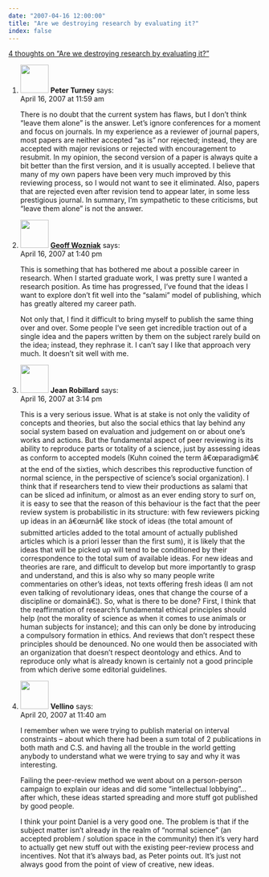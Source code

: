 ```yaml
---
date: "2007-04-16 12:00:00"
title: "Are we destroying research by evaluating it?"
index: false
---
```


[4 thoughts on &ldquo;Are we destroying research by evaluating it?&rdquo;](/lemire/blog/2007/04-16-are-we-destroying-research-by-evaluating-it)

<ol class="comment-list">
<li id="comment-49243" class="comment even thread-even depth-1">
<div class="comment-author vcard">
<img alt src="https://secure.gravatar.com/avatar/7361130199533952178a6d87e9b29faa?s=56&#038;d=mm&#038;r=g" srcset="https://secure.gravatar.com/avatar/7361130199533952178a6d87e9b29faa?s=112&#038;d=mm&#038;r=g 2x" class="avatar avatar-56 photo" height="56" width="56" decoding="async" /> <b class="fn">Peter Turney</b> <span class="says">says:</span> </div>
<div class="comment-metadata"><time datetime="2007-04-16T11:59:36+00:00">April 16, 2007 at 11:59 am</time></a> </div>
<div class="comment-content">
<p>There is no doubt that the current system has flaws, but I don&rsquo;t think &ldquo;leave them alone&rdquo; is the answer. Let&rsquo;s ignore conferences for a moment and focus on journals. In my experience as a reviewer of journal papers, most papers are neither accepted &ldquo;as is&rdquo; nor rejected; instead, they are accepted with major revisions or rejected with encouragement to resubmit. In my opinion, the second version of a paper is always quite a bit better than the first version, and it is usually accepted. I believe that many of my own papers have been very much improved by this reviewing process, so I would not want to see it eliminated. Also, papers that are rejected even after revision tend to appear later, in some less prestigious journal. In summary, I&rsquo;m sympathetic to these criticisms, but &ldquo;leave them alone&rdquo; is not the answer.</p>
</div>
</li>
<li id="comment-49244" class="comment odd alt thread-odd thread-alt depth-1">
<div class="comment-author vcard">
<img alt src="https://secure.gravatar.com/avatar/4d102649ca02e45a9b0ed6a00ff84804?s=56&#038;d=mm&#038;r=g" srcset="https://secure.gravatar.com/avatar/4d102649ca02e45a9b0ed6a00ff84804?s=112&#038;d=mm&#038;r=g 2x" class="avatar avatar-56 photo" height="56" width="56" decoding="async" /> <b class="fn"><a href="http://wozniak.ca/" class="url" rel="ugc external nofollow">Geoff Wozniak</a></b> <span class="says">says:</span> </div>
<div class="comment-metadata"><time datetime="2007-04-16T13:40:07+00:00">April 16, 2007 at 1:40 pm</time></a> </div>
<div class="comment-content">
<p>This is something that has bothered me about a possible career in research. When I started graduate work, I was pretty sure I wanted a research position. As time has progressed, I&rsquo;ve found that the ideas I want to explore don&rsquo;t fit well into the &ldquo;salami&rdquo; model of publishing, which has greatly altered my career path.</p>
<p>Not only that, I find it difficult to bring myself to publish the same thing over and over. Some people I&rsquo;ve seen get incredible traction out of a single idea and the papers written by them on the subject rarely build on the idea; instead, they rephrase it. I can&rsquo;t say I like that approach very much. It doesn&rsquo;t sit well with me.</p>
</div>
</li>
<li id="comment-49245" class="comment even thread-even depth-1">
<div class="comment-author vcard">
<img alt src="https://secure.gravatar.com/avatar/69efccdc4ea5f98aecb4e5ee35a8d991?s=56&#038;d=mm&#038;r=g" srcset="https://secure.gravatar.com/avatar/69efccdc4ea5f98aecb4e5ee35a8d991?s=112&#038;d=mm&#038;r=g 2x" class="avatar avatar-56 photo" height="56" width="56" loading="lazy" decoding="async" /> <b class="fn">Jean Robillard</b> <span class="says">says:</span> </div>
<div class="comment-metadata"><time datetime="2007-04-16T15:14:12+00:00">April 16, 2007 at 3:14 pm</time></a> </div>
<div class="comment-content">
<p>This is a very serious issue. What is at stake is not only the validity of concepts and theories, but also the social ethics that lay behind any social system based on evaluation and judgement on or about one&rsquo;s works and actions. But the fundamental aspect of peer reviewing is its ability to reproduce parts or totality of a science, just by assessing ideas as conform to accepted models (Kuhn coined the term â€œparadigmâ€ at the end of the sixties, which describes this reproductive function of normal science, in the perspective of science&rsquo;s social organization). I think that if researchers tend to view their productions as salami that can be sliced ad infinitum, or almost as an ever ending story to surf on, it is easy to see that the reason of this behaviour is the fact that the peer review system is probabilistic in its structure: with few reviewers picking up ideas in an â€œurnâ€ like stock of ideas (the total amount of submitted articles added to the total amount of actually published articles which is a priori lesser than the first sum), it is likely that the ideas that will be picked up will tend to be conditioned by their correspondence to the total sum of available ideas. For new ideas and theories are rare, and difficult to develop but more importantly to grasp and understand, and this is also why so many people write commentaries on other&rsquo;s ideas, not texts offering fresh ideas (I am not even talking of revolutionary ideas, ones that change the course of a discipline or domainâ€¦). So, what is there to be done? First, I think that the reaffirmation of research&rsquo;s fundamental ethical principles should help (not the morality of science as when it comes to use animals or human subjects for instance); and this can only be done by introducing a compulsory formation in ethics. And reviews that don&rsquo;t respect these principles should be denounced. No one would then be associated with an organization that doesn&rsquo;t respect deontology and ethics. And to reproduce only what is already known is certainly not a good principle from which derive some editorial guidelines.</p>
</div>
</li>
<li id="comment-49248" class="comment odd alt thread-odd thread-alt depth-1">
<div class="comment-author vcard">
<img alt src="https://secure.gravatar.com/avatar/1259283b7755e83355d98c32ba32d0e1?s=56&#038;d=mm&#038;r=g" srcset="https://secure.gravatar.com/avatar/1259283b7755e83355d98c32ba32d0e1?s=112&#038;d=mm&#038;r=g 2x" class="avatar avatar-56 photo" height="56" width="56" loading="lazy" decoding="async" /> <b class="fn">Vellino</b> <span class="says">says:</span> </div>
<div class="comment-metadata"><time datetime="2007-04-20T11:40:26+00:00">April 20, 2007 at 11:40 am</time></a> </div>
<div class="comment-content">
<p>I remember when we were trying to publish material on interval constraints &#8211; about which there had been a sum total of 2 publications in both math and C.S. and having all the trouble in the world getting anybody to understand what we were trying to say and why it was interesting.</p>
<p>Failing the peer-review method we went about on a person-person campaign to explain our ideas and did some &ldquo;intellectual lobbying&rdquo;&#8230; after which, these ideas started spreading and more stuff got published by good people.</p>
<p>I think your point Daniel is a very good one. The problem is that if the subject matter isn&rsquo;t already in the realm of &ldquo;normal science&rdquo; (an accepted problem / solution space in the community) then it&rsquo;s very hard to actually get new stuff out with the existing peer-review process and incentives. Not that it&rsquo;s always bad, as Peter points out. It&rsquo;s just not always good from the point of view of creative, new ideas.</p>
</div>
</li>
</ol>

